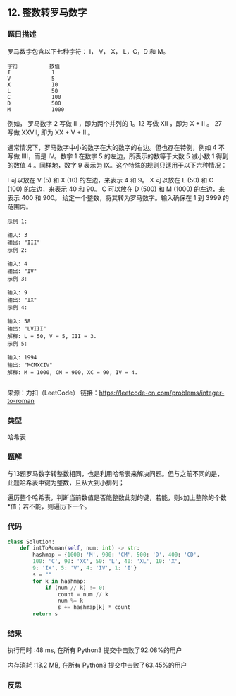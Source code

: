 ## 12. 整数转罗马数字



### 题目描述

罗马数字包含以下七种字符： I， V， X， L，C，D 和 M。

```
字符          数值
I             1
V             5
X             10
L             50
C             100
D             500
M             1000
```

例如， 罗马数字 2 写做 II ，即为两个并列的 1。12 写做 XII ，即为 X + II 。 27 写做  XXVII, 即为 XX + V + II 。

通常情况下，罗马数字中小的数字在大的数字的右边。但也存在特例，例如 4 不写做 IIII，而是 IV。数字 1 在数字 5 的左边，所表示的数等于大数 5 减小数 1 得到的数值 4 。同样地，数字 9 表示为 IX。这个特殊的规则只适用于以下六种情况：

I 可以放在 V (5) 和 X (10) 的左边，来表示 4 和 9。
X 可以放在 L (50) 和 C (100) 的左边，来表示 40 和 90。 
C 可以放在 D (500) 和 M (1000) 的左边，来表示 400 和 900。
给定一个整数，将其转为罗马数字。输入确保在 1 到 3999 的范围内。

```
示例 1:

输入: 3
输出: "III"
示例 2:

输入: 4
输出: "IV"
示例 3:

输入: 9
输出: "IX"
示例 4:

输入: 58
输出: "LVIII"
解释: L = 50, V = 5, III = 3.
示例 5:

输入: 1994
输出: "MCMXCIV"
解释: M = 1000, CM = 900, XC = 90, IV = 4.


```

来源：力扣（LeetCode）
链接：https://leetcode-cn.com/problems/integer-to-roman



### 类型

哈希表



### 题解

与13题罗马数字转整数相同，也是利用哈希表来解决问题。但与之前不同的是，此题哈希表中键为整数，且从大到小排列；

遍历整个哈希表，判断当前数值是否能整数此刻的键，若能，则s加上整除的个数*值；若不能，则遍历下一个。



### 代码

```python
class Solution:
    def intToRoman(self, num: int) -> str:
    	hashmap = {1000: 'M', 900: 'CM', 500: 'D', 400: 'CD', 
    	100: 'C', 90: 'XC', 50: 'L', 40: 'XL', 10: 'X', 
    	9: 'IX', 5: 'V', 4: 'IV', 1: 'I'}
    	s = ""
    	for k in hashmap:
    		if (num // k) != 0:
    			count = num // k
    			num %= k
    			s += hashmap[k] * count
    	return s
```



### 结果

执行用时 :48 ms, 在所有 Python3 提交中击败了92.08%的用户

内存消耗 :13.2 MB, 在所有 Python3 提交中击败了63.45%的用户



### 反思

